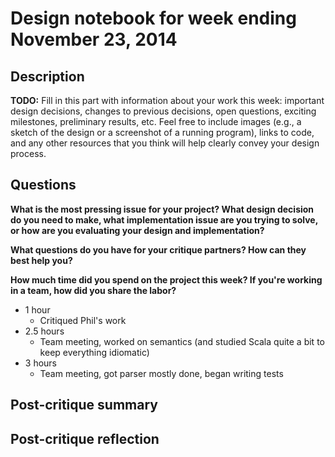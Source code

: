 # Design notebook for week ending November 23, 2014

## Description

**TODO:** Fill in this part with information about your work this week:
important design decisions, changes to previous decisions, open questions,
exciting milestones, preliminary results, etc. Feel free to include images
(e.g., a sketch of the design or a screenshot of a running program), links to
code, and any other resources that you think will help clearly convey your
design process.

## Questions

**What is the most pressing issue for your project? What design decision do
you need to make, what implementation issue are you trying to solve, or how
are you evaluating your design and implementation?**

**What questions do you have for your critique partners? How can they best help
you?**

**How much time did you spend on the project this week? If you're working in a
team, how did you share the labor?**

* 1 hour
   * Critiqued Phil's work
* 2.5 hours
   * Team meeting, worked on semantics (and studied Scala quite a bit to keep everything idiomatic)
* 3 hours
   * Team meeting, got parser mostly done, began writing tests

## Post-critique summary

## Post-critique reflection
